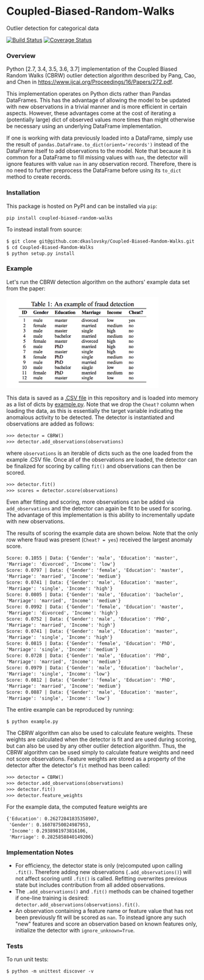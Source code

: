 # Coupled-Biased-Random-Walks
Outlier detection for categorical data

[![Build Status](https://travis-ci.org/dkaslovsky/Coupled-Biased-Random-Walks.svg?branch=master)](https://travis-ci.org/dkaslovsky/Coupled-Biased-Random-Walks)
[![Coverage Status](https://coveralls.io/repos/github/dkaslovsky/Coupled-Biased-Random-Walks/badge.svg?branch=master)](https://coveralls.io/github/dkaslovsky/Coupled-Biased-Random-Walks?branch=master)

### Overview
Python [2.7, 3.4, 3.5, 3.6, 3.7] implementation of the Coupled Biased Random Walks (CBRW) outlier detection algorithm described by Pang, Cao, and Chen in https://www.ijcai.org/Proceedings/16/Papers/272.pdf.

This implementation operates on Python dicts rather than Pandas DataFrames.  This has the advantage of allowing the model to be updated with new observations in a trivial manner and is more efficient in certain aspects.  However, these advantages come at the cost of iterating a (potentially large) dict of observed values more times than might otherwise be necessary using an underlying DataFrame implementation.

If one is working with data previously loaded into a DataFrame, simply use the result of `pandas.DataFrame.to_dict(orient='records')` instead of the DataFrame itself to add observations to the model.  Note that because it is common for a DataFrame to fill missing values with `nan`, the detector will ignore features with value `nan` in any observation record.  Therefore, there is no need to further preprocess the DataFrame before using its `to_dict` method to create records.

### Installation
This package is hosted on PyPI and can be installed via `pip`:
```
pip install coupled-biased-random-walks
```
To instead install from source:
```
$ git clone git@github.com:dkaslovsky/Coupled-Biased-Random-Walks.git
$ cd Coupled-Biased-Random-Walks
$ python setup.py install
```

### Example
Let's run the CBRW detection algorithm on the authors' example data set from the paper:

<img src="./example_table.png" width="400">

This data is saved as a [.CSV file](./data/CBRW_paper_example.csv) in this repository and is loaded into memory as a list of dicts by [example.py](./example.py).  Note that we drop the `Cheat?` column when loading the data, as this is essentially the target variable indicating the anomalous activity to be detected.  The detector is instantiated and observations are added as follows:
```
>>> detector = CBRW()
>>> detector.add_observations(observations)
```
where `observations` is an iterable of dicts such as the one loaded from the example .CSV file.  Once all of the observations are loaded, the detector can be finalized for scoring by calling `fit()` and observations can then be scored.
```
>>> detector.fit()
>>> scores = detector.score(observations)
```
Even after fitting and scoring, more observations can be added via `add_observations` and the detector can again be fit to be used for scoring.  The advantage of this implementation is this ability to incrementally update with new observations.

The results of scoring the example data are shown below.  Note that the only row where fraud was present (`Cheat? = yes`) received the largest anomaly score.
```
Score: 0.1055 | Data: {'Gender': 'male', 'Education': 'master', 'Marriage': 'divorced', 'Income': 'low'}
Score: 0.0797 | Data: {'Gender': 'female', 'Education': 'master', 'Marriage': 'married', 'Income': 'medium'}
Score: 0.0741 | Data: {'Gender': 'male', 'Education': 'master', 'Marriage': 'single', 'Income': 'high'}
Score: 0.0805 | Data: {'Gender': 'male', 'Education': 'bachelor', 'Marriage': 'married', 'Income': 'medium'}
Score: 0.0992 | Data: {'Gender': 'female', 'Education': 'master', 'Marriage': 'divorced', 'Income': 'high'}
Score: 0.0752 | Data: {'Gender': 'male', 'Education': 'PhD', 'Marriage': 'married', 'Income': 'high'}
Score: 0.0741 | Data: {'Gender': 'male', 'Education': 'master', 'Marriage': 'single', 'Income': 'high'}
Score: 0.0815 | Data: {'Gender': 'female', 'Education': 'PhD', 'Marriage': 'single', 'Income': 'medium'}
Score: 0.0728 | Data: {'Gender': 'male', 'Education': 'PhD', 'Marriage': 'married', 'Income': 'medium'}
Score: 0.0979 | Data: {'Gender': 'male', 'Education': 'bachelor', 'Marriage': 'single', 'Income': 'low'}
Score: 0.0812 | Data: {'Gender': 'female', 'Education': 'PhD', 'Marriage': 'married', 'Income': 'medium'}
Score: 0.0887 | Data: {'Gender': 'male', 'Education': 'master', 'Marriage': 'single', 'Income': 'low'}
```

The entire example can be reproduced by running:
```
$ python example.py
```

The CBRW algorithm can also be used to calculate feature weights.  These weights are calculated when the detector is fit and are used during scoring, but can also be used by any other outlier detection algorithm.  Thus, the CBRW algorithm can be used simply to calculate feature weights and need not score observations.  Feature weights are stored as a property of the detector after the detector's `fit` method has been called:
```
>>> detector = CBRW()
>>> detector.add_observations(observations)
>>> detector.fit()
>>> detector.feature_weights
```
For the example data, the computed feature weights are
```
{'Education': 0.26272841835358907,
 'Gender': 0.16078750024987953,
 'Income': 0.2938981973816106,
 'Marriage': 0.2825858840149206}
```

### Implementation Notes
- For efficiency, the detector state is only (re)computed upon calling `.fit()`.  Therefore adding new observations (`.add_observations()`) will not affect scoring until `.fit()` is called.  Refitting overwrites previous state but includes contribution from all added observations.
- The `.add_observations()` and `.fit()` methods can be chained together if one-line training is desired: `detector.add_observations(observations).fit()`.
- An observation containing a feature name or feature value that has not been previously fit will be scored as `nan`.  To instead ignore any such "new" features and score an observation based on known features only, initialize the detector with `ignore_unknown=True`.

### Tests
To run unit tests:
```
$ python -m unittest discover -v
```

